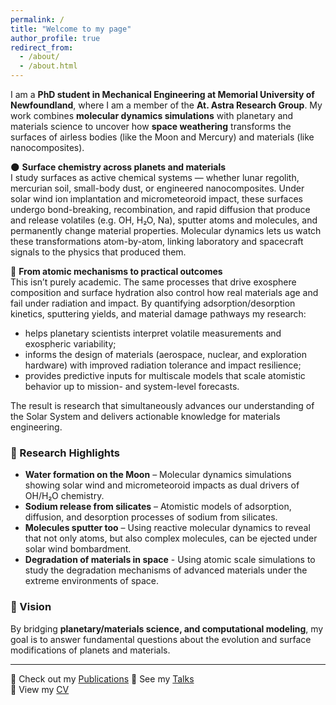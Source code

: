 ```yaml
---
permalink: /
title: "Welcome to my page"
author_profile: true
redirect_from: 
  - /about/
  - /about.html
---
```


I am a **PhD student in Mechanical Engineering at Memorial University of Newfoundland**, where I am a member of the **At. Astra Research Group**. My work combines **molecular dynamics simulations** with planetary and materials science to uncover how **space weathering** transforms the surfaces of airless bodies (like the Moon and Mercury) and materials (like nanocomposites).

🌑 **Surface chemistry across planets and materials**  
I study surfaces as active chemical systems — whether lunar regolith, mercurian soil, small-body dust, or engineered nanocomposites. Under solar wind ion implantation and micrometeoroid impact, these surfaces undergo bond-breaking, recombination, and rapid diffusion that produce and release volatiles (e.g. OH, H₂O, Na), sputter atoms and molecules, and permanently change material properties. Molecular dynamics lets us watch these transformations atom-by-atom, linking laboratory and spacecraft signals to the physics that produced them.


🧪 **From atomic mechanisms to practical outcomes**  
This isn’t purely academic. The same processes that drive exosphere composition and surface hydration also control how real materials age and fail under radiation and impact. By quantifying adsorption/desorption kinetics, sputtering yields, and material damage pathways my research:  
- helps planetary scientists interpret volatile measurements and exospheric variability;  
- informs the design of materials (aerospace, nuclear, and exploration hardware) with improved radiation tolerance and impact resilience;  
- provides predictive inputs for multiscale models that scale atomistic behavior up to mission- and system-level forecasts.
   
The result is research that simultaneously advances our understanding of the Solar System and delivers actionable knowledge for materials engineering.

### 🔬 Research Highlights
- **Water formation on the Moon** – Molecular dynamics simulations showing solar wind and micrometeoroid impacts as dual drivers of OH/H₂O chemistry.  
- **Sodium release from silicates** – Atomistic models of adsorption, diffusion, and desorption processes of sodium from silicates.  
- **Molecules sputter too** – Using reactive molecular dynamics to reveal that not only atoms, but also complex molecules, can be ejected under solar wind bombardment.
- **Degradation of materials in space** - Using atomic scale simulations to study the degradation mechanisms of advanced materials under the extreme environments of space. 

### 🚀 Vision
By bridging **planetary/materials science, and computational modeling**, my goal is to answer fundamental questions about the evolution and  surface modifications of planets and materials.

---

📄 Check out my [Publications](https://a-georgiou19.github.io/apgeorgiou.github.io/publications/) 
🎤 See my [Talks](https://a-georgiou19.github.io/apgeorgiou.github.io/talks/)  
📑 View my [CV](https://a-georgiou19.github.io/apgeorgiou.github.io/cv/)  
